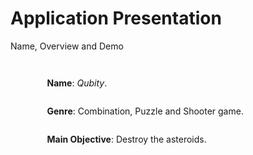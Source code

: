 # Application Presentation

<p class='slide-subtitle'>Name, Overview and Demo</p>

<div class='section-wrapper'>
  <div class='text-wrapper grey-shadow rounded-md'>
    <p>
      <strong>Name</strong>: <em>Qubity</em>.
    </p>
    <p>
      <strong>Genre</strong>: Combination, Puzzle and Shooter game.
    </p>
    <p>
      <strong>Main Objective</strong>: Destroy the asteroids.
    </p>
  </div>
  <div class='video-wrapper grey-shadow rounded-xl' v-click='+1'>
    <SlidevVideo v-click autoplay controls class='rounded-xl'>
      <source
        src='../../assets/videos/gameplay.webm'
        type='video/webm'
        class='rounded-xl'
      />
    </SlidevVideo>
  </div>
</div>

<style>
  .section-wrapper {
    display: flex;
    flex-direction: row;
    justify-content: space-evenly;
    align-items: center;
    column-gap: 2em;
  }

  .text-wrapper {
    padding: 1em;
    height: max-content;
    display: flex;
    flex-direction: column;
    justify-content: center;
  }

  .video-wrapper {
    max-width: 220px;
  }
</style>
